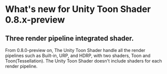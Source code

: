 # What's new for Unity Toon Shader 0.8.x-preview

## Three render pipeline integrated shader.

From 0.8.0-preview on, The Unity Toon Shader handle all the render pipelines such as Built-in, URP, and HDRP, with two shaders, Toon and Toon(Tessellation). The Unity Toon Shader doesn't include shaders for each render pipeline.

